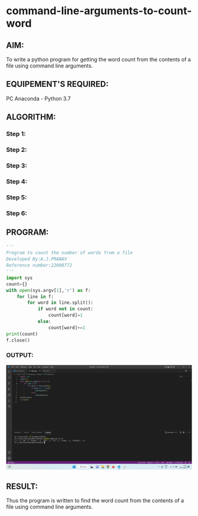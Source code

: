 # command-line-arguments-to-count-word
## AIM:
To write a python program for getting the word count from the contents of a file using command line arguments.
## EQUIPEMENT'S REQUIRED: 
PC
Anaconda - Python 3.7
## ALGORITHM: 
### Step 1:

### Step 2: 
 
### Step 3: 

### Step 4:  

### Step 5: 

### Step 6: 

## PROGRAM:
```python
'''
Program to count the number of words from a file
Developed By:A.J.PRANAV
Reference number:22008772
'''
import sys
count={}
with open(sys.argv[1],'r') as f:
    for line in f:
        for word in line.split():
            if word not in count:
                count[word]=1
            else:
                count[word]+=1
print(count)
f.close()
```

### OUTPUT:
![output](./words.png)
## RESULT:
Thus the program is written to find the word count from the contents of a file using command line arguments.
